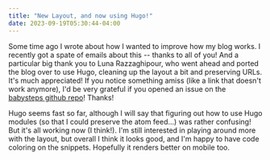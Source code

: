 ```yaml
---
title: "New Layout, and now using Hugo!"
date: 2023-09-19T05:30:44-04:00
---
```


Some time ago I wrote about how I wanted to improve how my blog works. I recently got a spate of emails about this -- thanks to all of you! And a particular big thank you to Luna Razzaghipour, who went ahead and ported the blog over to use Hugo, cleaning up the layout a bit and preserving URLs. It's much appreciated! If you notice something amiss (like a link that doesn't work anymore), I'd be very grateful if you opened an issue on the [babysteps github repo]! Thanks!

<!--more-->

Hugo seems fast so far, although I will say that figuring out how to use Hugo modules (so that I could preserve the atom feed...) was rather confusing! But it's all working now (I think!). I'm still interested in playing around more with the layout, but overall I think it looks good, and I'm happy to have code coloring on the snippets. Hopefully it renders better on mobile too.

[babysteps github repo]: https://github.com/nikomatsakis/babysteps
